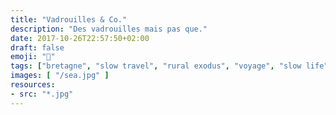```yaml
---
title: "Vadrouilles & Co."
description: "Des vadrouilles mais pas que."
date: 2017-10-26T22:57:50+02:00
draft: false
emoji: "🌲"
tags: ["bretagne", "slow travel", "rural exodus", "voyage", "slow life", "neorural", "photographie", "photography"]
images: [ "/sea.jpg" ]
resources:
- src: "*.jpg"
---
```

